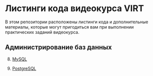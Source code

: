 # Листинги кода видеокурса VIRT

В этом репозитории расположены листинги кода и дополнительные материалы, которые могут пригодиться вам при выполнении практических заданий видеокурса. 


## Администрирование баз данных

8. [MySQL](MySQL)

9. [PostgreSQL](PostgreSQL)

